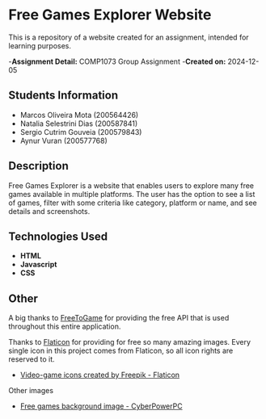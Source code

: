 # Free Games Explorer Website

This is a repository of a website created for an assignment, intended for learning purposes.

-**Assignment Detail:** COMP1073 Group Assignment
-**Created on:** 2024-12-05

## Students Information

- Marcos Oliveira Mota (200564426)
- Natalia Selestrini Dias (200587841)
- Sergio Cutrim Gouveia (200579843)
- Aynur Vuran (200577768)

## Description

Free Games Explorer is a website that enables users to explore many free games available in multiple platforms. The user has the option to see a list of games, filter with some criteria like category, platform or name, and see details and screenshots.

## Technologies Used

- **HTML**
- **Javascript**
- **CSS**

## Other

A big thanks to <a href="https://www.freetogame.com/" title="Free to game">FreeToGame</a> for providing the free API that is used throughout this entire application.

Thanks to <a href="https://www.flaticon.com/" title="Flaticon">Flaticon</a> for providing for free so many amazing images. Every single icon in this project comes from Flaticon, so all icon rights are reserved to it.

- <a href="https://www.flaticon.com/free-icons/video-game" title="video-game icons">Video-game icons created by Freepik - Flaticon</a>

Other images

- <a href="https://www.cyberpowerpc.com/blog/the-10-most-popular-free-to-play-pc-games-to-play-in-2024/" title="free-game background">Free games background image - CyberPowerPC</a>
